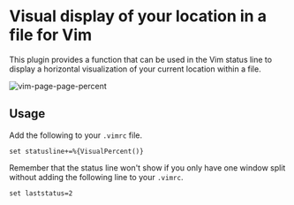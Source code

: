 
# Visual display of your location in a file for Vim

This plugin provides a function that can be used in the Vim status line to
display a horizontal visualization of your current location within a file.


![vim-page-page-percent](https://cloud.githubusercontent.com/assets/1233709/8028476/9b6d8bdc-0d63-11e5-9ae5-965bbbb00df9.gif)

## Usage

Add the following to your `.vimrc` file.

    set statusline+=%{VisualPercent()}

Remember that the status line won't show if you only have one window split
without adding the following line to your `.vimrc`.

    set laststatus=2


